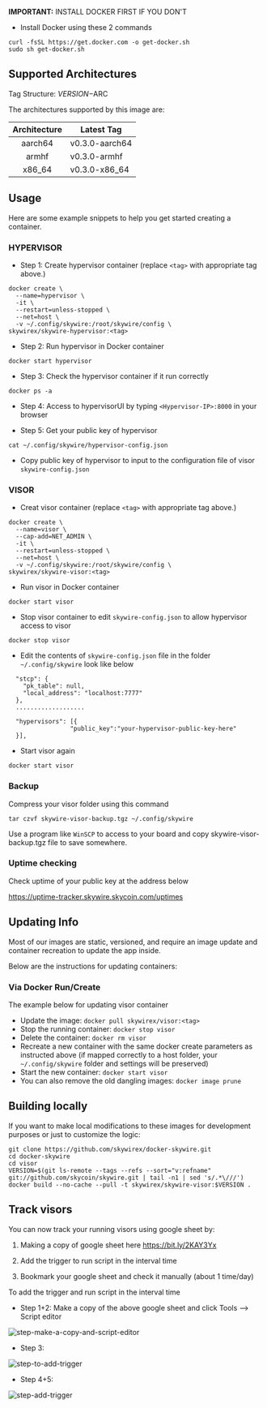 **IMPORTANT:** INSTALL DOCKER FIRST IF YOU DON'T

- Install Docker using these 2 commands

```
curl -fsSL https://get.docker.com -o get-docker.sh
sudo sh get-docker.sh
```

## Supported Architectures

Tag Structure: $VERSION-$ARC 

The architectures supported by this image are: 


| Architecture | Latest Tag   |
| :----------: | -------------- |
|    aarch64   | v0.3.0-aarch64 |
|    armhf     | v0.3.0-armhf |
|    x86_64    | v0.3.0-x86_64   |

## Usage

Here are some example snippets to help you get started creating a container.

### HYPERVISOR

- Step 1: Create hypervisor container (replace `<tag>` with appropriate tag above.)

```
docker create \
  --name=hypervisor \
  -it \
  --restart=unless-stopped \
  --net=host \
  -v ~/.config/skywire:/root/skywire/config \
skywirex/skywire-hypervisor:<tag>
```

- Step 2: Run hypervisor in Docker container

```
docker start hypervisor
```

- Step 3: Check the hypervisor container if it run correctly

```
docker ps -a
```

- Step 4: Access to hypervisorUI by typing `<Hypervisor-IP>:8000` in your browser

- Step 5: Get your public key of hypervisor

```
cat ~/.config/skywire/hypervisor-config.json
```

- Copy public key of hypervisor to input to the configuration file of visor `skywire-config.json`

### VISOR

- Creat visor container (replace `<tag>` with appropriate tag above.)

```
docker create \
  --name=visor \
  --cap-add=NET_ADMIN \
  -it \
  --restart=unless-stopped \
  --net=host \
  -v ~/.config/skywire:/root/skywire/config \
skywirex/skywire-visor:<tag>
```

- Run visor in Docker container

```
docker start visor
```

- Stop visor container to edit `skywire-config.json` to allow hypervisor access to visor 

```
docker stop visor
```

- Edit the contents of `skywire-config.json` file in the folder `~/.config/skywire` look like below

```
  "stcp": {
    "pk_table": null,
    "local_address": "localhost:7777"
  },
  ...................
  
  "hypervisors": [{
                 "public_key":"your-hypervisor-public-key-here"
  }],
```

- Start visor again

```
docker start visor
```

### Backup

Compress your visor folder using this command

```
tar czvf skywire-visor-backup.tgz ~/.config/skywire
```

Use a program like `WinSCP` to access to your board and copy skywire-visor-backup.tgz file to save somewhere.

### Uptime checking

Check uptime of your public key at the address below

https://uptime-tracker.skywire.skycoin.com/uptimes

## Updating Info

Most of our images are static, versioned, and require an image update and container recreation to update the app inside. 

Below are the instructions for updating containers:

### Via Docker Run/Create

The example below for updating visor container

* Update the image: `docker pull skywirex/visor:<tag>`
* Stop the running container: `docker stop visor`
* Delete the container: `docker rm visor`
* Recreate a new container with the same docker create parameters as instructed above (if mapped correctly to a host folder, your `~/.config/skywire` folder and settings will be preserved)
* Start the new container: `docker start visor`
* You can also remove the old dangling images: `docker image prune`

## Building locally

If you want to make local modifications to these images for development purposes or just to customize the logic:

```
git clone https://github.com/skywirex/docker-skywire.git
cd docker-skywire
cd visor
VERSION=$(git ls-remote --tags --refs --sort="v:refname" git://github.com/skycoin/skywire.git | tail -n1 | sed 's/.*\///')
docker build --no-cache --pull -t skywirex/skywire-visor:$VERSION .
```

## Track visors

You can now track your running visors using google sheet by:

1. Making a copy of google sheet here https://bit.ly/2KAY3Yx

2. Add the trigger to run script in the interval time

3. Bookmark your google sheet and check it manually (about 1 time/day)

To add the trigger and run script in the interval time

+ Step 1+2: Make a copy of the above google sheet and click Tools --> Script editor

![step-make-a-copy-and-script-editor](https://user-images.githubusercontent.com/9553811/80311102-dfda5d80-8807-11ea-9b8a-3de91cc13977.png)

+ Step 3: 

![step-to-add-trigger](https://user-images.githubusercontent.com/9553811/80311106-e4067b00-8807-11ea-975f-413cff273d49.png)

+ Step 4+5: 

![step-add-trigger](https://user-images.githubusercontent.com/9553811/80311110-e8329880-8807-11ea-95f4-3b67fcc4e3b4.png)
